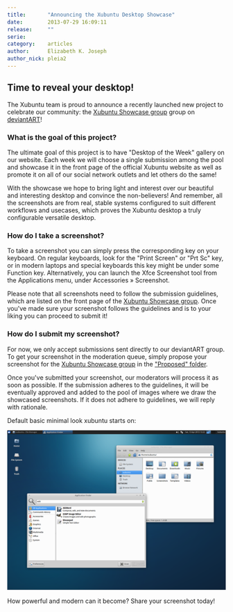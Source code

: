 ```yaml
---
title:       "Announcing the Xubuntu Desktop Showcase"
date:        2013-07-29 16:09:11
release:     ""
serie:       
category:    articles
author:      Elizabeth K. Joseph
author_nick: pleia2
---
```


Time to reveal your desktop!
----------------------------

The Xubuntu team is proud to announce a recently launched new project to celebrate our community: the [Xubuntu Showcase group](http://xubuntu-showcase.deviantart.com/) group on [deviantART](http://www.deviantart.com/)!

### What is the goal of this project?

The ultimate goal of this project is to have "Desktop of the Week" gallery on our website. Each week we will choose a single submission among the pool and showcase it in the front page of the official Xubuntu website as well as promote it on all of our social network outlets and let others do the same!

With the showcase we hope to bring light and interest over our beautiful and interesting desktop and convince the non-believers! And remember, all the screenshots are from real, stable systems configured to suit different workflows and usecases, which proves the Xubuntu desktop a truly configurable versatile desktop.

### How do I take a screenshot?

To take a screenshot you can simply press the corresponding key on your keyboard. On regular keyboards, look for the "Print Screen" or "Prt Sc" key, or in modern laptops and special keyboards this key might be under some Function key. Alternatively, you can launch the Xfce Screenshot tool from the Applications menu, under Accessories » Screenshot.

Please note that all screenshots need to follow the submission guidelines, which are listed on the front page of the [Xubuntu Showcase group](http://xubuntu-showcase.deviantart.com/). Once you've made sure your screenshot follows the guidelines and is to your liking you can proceed to submit it!

### How do I submit my screenshot?

For now, we only accept submissions sent directly to our deviantART group. To get your screenshot in the moderation queue, simply propose your screenshot for the [Xubuntu Showcase group](http://xubuntu-showcase.deviantart.com/) in the ["Proposed" folder](http://xubuntu-showcase.deviantart.com/gallery/44567713).

Once you've submitted your screenshot, our moderators will process it as soon as possible. If the submission adheres to the guidelines, it will be eventually approved and added to the pool of images where we draw the showcased screenshots. If it does not adhere to guidelines, we will reply with rationale.

Default basic minimal look xubuntu starts on:

![Xubuntu 13.04 Default](/assets/articles/2013/xubuntu_13_04_default_theme_by_gridcube.png)

How powerful and modern can it become? Share your screenshot today!
